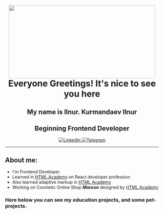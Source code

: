 <div id="header" align="center">
    <h1>
    <img src="https://giphy.com/embed/QLKSt3wQqlj7a" width="480" height="240" frameBorder="0">
        Everyone Greetings! It's nice to see you here
    </h1>
    <h2>My name is Ilnur. Kurmandaev Ilnur</h2>
    <h2>Beginning Frontend Developer</h2>
</div>

<div id="socials" align="center">
    <a href="https://www.linkedin.com/in/ilnur-kurmandaev-196940282/">
        <img src="https://img.shields.io/badge/LinkedIn-blue?style=for-the-badge&logo=linkedin&logoColor=white" alt="LinkedIn">
    </a>
    <a href="t.me/@KIlnourik">
        <img src="https://img.shields.io/badge/Telegram-blue?style=for-the-badge&logo=telegram&logoColor=white" alt="Telegram">
    </a>
</div>

---
## About me:
- I'm Frontend Developer.
- Learned in [HTML Academy](https://htmlacademy.ru/profession/react) on React developer profession
- Also learned adaptive markup in [HTML Academy](https://htmlacademy.ru/intensive/adaptive)
- Working on Cosmetic Online Shop ***Maroon*** designed by [HTML Academy](https://htmlacademy.ru/skills/code-maroon-shop)

### Here below you can see my education projects, and some pet-projects. 
